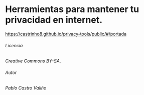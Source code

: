# Herramientas para mantener tu privacidad en internet.

https://castrinho8.github.io/privacy-tools/public/#/portada

###### Licencia
*Creative Commons BY-SA*.

###### Autor
*Pablo Castro Valiño*
